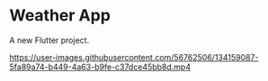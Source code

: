 # Weather App

A new Flutter project.




https://user-images.githubusercontent.com/56762506/134159087-5fa89a74-b449-4a63-b9fe-c37dce45bb8d.mp4

